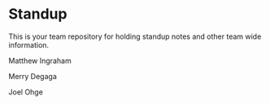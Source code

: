 # Standup

This is your team repository for holding standup notes and other team wide information. 

Matthew Ingraham

Merry Degaga

Joel Ohge

